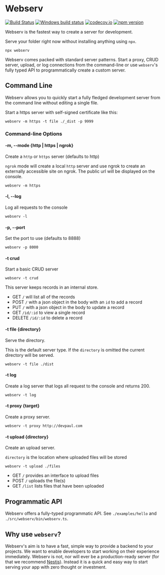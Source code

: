 # Webserv

[![Build Status](https://travis-ci.org/devpaul/webserv.svg?branch=master)](https://travis-ci.org/devpaul/webserv)
[![Windows build status](https://ci.appveyor.com/api/projects/status/pwxbf43ctu05uxn8?svg=true)](https://ci.appveyor.com/project/devpaul/webserv)
[![codecov.io](https://codecov.io/github/devpaul/webserv/coverage.svg?branch=master)](https://codecov.io/github/devpaul/webserv?branch=master)
[![npm version](https://badge.fury.io/js/webserv.svg)](https://badge.fury.io/js/webserv)

Webserv is the fastest way to create a server for development.

Serve your folder right now without installing anything using `npx`.

```
npx webserv
```

Webserv comes packed with standard server patterns. Start a proxy, CRUD server, upload, or log connections from the command-line or use `webserv`'s fully typed API to programmatically create a custom server.

## Command Line

Webserv allows you to quickly start a fully fledged development server from the command line without editing a single file.

Start a https server with self-signed certificate like this:

```
webserv -m https -t file ./_dist -p 9999
```

### Command-line Options

#### -m, --mode {http | https | ngrok}

Create a `http` or `https` server (defaults to http)

`ngrok` mode will create a local `http` server and use ngrok to create an externally accessible site on ngrok. The public url will be displayed on the console.

```
webserv -m https
```

#### -l, --log

Log all requests to the console

```
webserv -l
```

#### -p, --port

Set the port to use (defaults to 8888)

```
webserv -p 8000
```

#### -t crud

Start a basic CRUD server

```
webserv -t crud
```

This server keeps records in an internal store.

* GET `/` will list all of the records
* POST `/` with a json object in the body with an `id` to add a record
* PUT `/` with a json object in the body to update a record
* GET `/id/:id` to view a single record
* DELETE `/id/:id` to delete a record

#### -t file {directory}

Serve the directory.

This is the default server type. If the `directory` is omitted the current directory will be served.

```
webserv -t file ./dist
```

#### -t log

Create a log server that logs all request to the console and returns 200.

```
webserv -t log
```

#### -t proxy {target}

Create a proxy server.

```
webserv -t proxy http://devpaul.com
```

#### -t upload {directory}

Create an upload server.

`directory` is the location where uploaded files will be stored

```
webserv -t upload ./files
```

* GET `/` provides an interface to upload files
* POST `/` uploads the file(s)
* GET `/list` lists files that have been uploaded


## Programmatic API

Webserv offers a fully-typed programmatic API. See `./examples/hello` and `./src/webserv/bin/webserv.ts`.


## Why use `webserv`?

Webserv's aim is to have a fast, simple way to provide a backend to your projects. We want to enable developers to start working on their experience immediately. Webserv is not, nor will ever be a production-ready server (for that we recommend [Nestjs](https://nestjs.com/)). Instead it is a quick and easy way to start serving your app with zero thought or investment.
